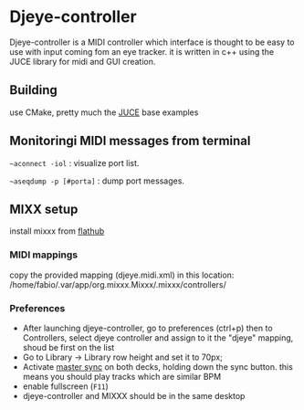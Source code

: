 # Djeye-controller
Djeye-controller is a MIDI controller which interface is thought to be easy to use with input coming fom an eye tracker.
it is written in c++ using the JUCE library for midi and GUI creation.

## Building
use CMake, pretty much the [JUCE](https://github.com/juce-framework/JUCE/tree/master/examples/CMake) base examples

## Monitoringi MIDI messages from terminal
`~aconnect -iol` : visualize port list.

`~aseqdump -p [#porta]` : dump port messages.


## MIXX setup
install mixxx from [flathub](https://flathub.org/apps/details/org.mixxx.Mixxx)

### MIDI mappings
copy the provided mapping (djeye.midi.xml) in this location:
/home/fabio/.var/app/org.mixxx.Mixxx/.mixxx/controllers/

### Preferences
- After launching djeye-controller, go to preferences (ctrl+p) then to Controllers, select djeye controller and assign to it the "djeye" mapping, shoud be first on the list
- Go to Library -> Library row height and set it to 70px;
- Activate [master sync](https://manual.mixxx.org/2.0/en/chapters/djing_with_mixxx.html#master-sync) on both decks, holding down the sync button. this means you should play tracks which are similar BPM
- enable fullscreen (`F11`)
- djeye-controller and MIXXX should be in the same desktop
